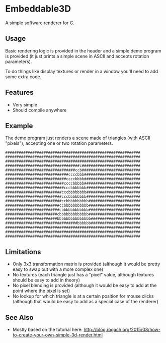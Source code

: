 # Embeddable3D
A simple software renderer for C.

## Usage

Basic rendering logic is provided in the header and a simple demo program is provided (it just prints a simple scene in ASCII and accepts rotation parameters).

To do things like display textures or render in a window you'll need to add some extra code.

## Features

* Very simple
* Should compile anywhere

## Example

The demo program just renders a scene made of triangles (with ASCII "pixels"), accepting one or two rotation parameters.

    ############################################################
    ############################################################
    ############################################################
    #################################c##########################
    ###############################ccb##########################
    ############################ccccbbb#########################
    ###########################ccccbbbb#########################
    ##########################ccccbbbbb#########################
    ##########################cccbbbbbbb########################
    #########################cccbbbbbbbb########################
    #########################cccbbbbbbbb########################
    #########################ccbbbbbbbbbb#######################
    ########################ccbbbbbbbbbbb#######################
    ########################cbbbbbbbbbbbb#######################
    #######################cbbbbbbbbbbbbb#######################
    #######################bbbbbbbbbbbbbbb######################
    ################################bbbbbb######################
    ############################################################
    ############################################################
    ############################################################

## Limitations

* Only 3x3 transformation matrix is provided (although it would be pretty easy to swap out with a more complex one)
* No textures (each triangle just has a "pixel" value, although textures should be easy to add in theory)
* No pixel blending is provided (although it would be easy to add at the point where the pixel is set)
* No lookup for which triangle is at a certain position for mouse clicks (although that would be easy to add as a special case of the renderer)

## See Also

* Mostly based on the tutorial here: http://blog.rogach.org/2015/08/how-to-create-your-own-simple-3d-render.html
